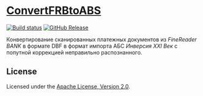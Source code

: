 # [ConvertFRBtoABS](http://diev.github.io/ConvertFRBtoABS/)

[![Build status](https://ci.appveyor.com/api/projects/status/tjajducaps0g7wsd?svg=true)](https://ci.appveyor.com/project/diev/convertfrbtoabs)
[![GitHub Release](https://img.shields.io/github/release/diev/ConvertFRBtoABS.svg)](https://github.com/diev/ConvertFRBtoABS/releases/latest)

Конвертирование сканированных платежных документов из *FineReader BANK* 
в формате DBF в формат импорта АБС *Инверсия XXI Век* с попутной коррекцией 
неправильно распознанного.

## License

Licensed under the [Apache License, Version 2.0](LICENSE).

